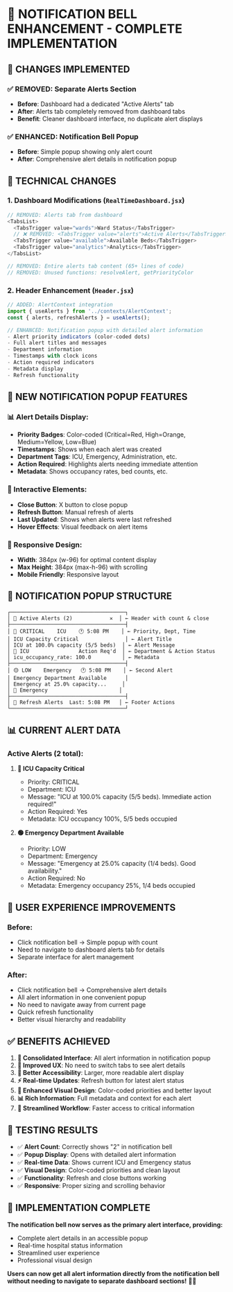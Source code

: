 # 🔔 **NOTIFICATION BELL ENHANCEMENT - COMPLETE IMPLEMENTATION**

## 🎯 **CHANGES IMPLEMENTED**

### **✅ REMOVED: Separate Alerts Section**
- **Before**: Dashboard had a dedicated "Active Alerts" tab
- **After**: Alerts tab completely removed from dashboard tabs
- **Benefit**: Cleaner dashboard interface, no duplicate alert displays

### **✅ ENHANCED: Notification Bell Popup**
- **Before**: Simple popup showing only alert count
- **After**: Comprehensive alert details in notification popup

## 🔧 **TECHNICAL CHANGES**

### **1. Dashboard Modifications (`RealTimeDashboard.jsx`)**
```javascript
// REMOVED: Alerts tab from dashboard
<TabsList>
  <TabsTrigger value="wards">Ward Status</TabsTrigger>
  // ❌ REMOVED: <TabsTrigger value="alerts">Active Alerts</TabsTrigger>
  <TabsTrigger value="available">Available Beds</TabsTrigger>
  <TabsTrigger value="analytics">Analytics</TabsTrigger>
</TabsList>

// REMOVED: Entire alerts tab content (65+ lines of code)
// REMOVED: Unused functions: resolveAlert, getPriorityColor
```

### **2. Header Enhancement (`Header.jsx`)**
```javascript
// ADDED: AlertContext integration
import { useAlerts } from '../contexts/AlertContext';
const { alerts, refreshAlerts } = useAlerts();

// ENHANCED: Notification popup with detailed alert information
- Alert priority indicators (color-coded dots)
- Full alert titles and messages
- Department information
- Timestamps with clock icons
- Action required indicators
- Metadata display
- Refresh functionality
```

## 🎨 **NEW NOTIFICATION POPUP FEATURES**

### **📊 Alert Details Display:**
- **Priority Badges**: Color-coded (Critical=Red, High=Orange, Medium=Yellow, Low=Blue)
- **Timestamps**: Shows when each alert was created
- **Department Tags**: ICU, Emergency, Administration, etc.
- **Action Required**: Highlights alerts needing immediate attention
- **Metadata**: Shows occupancy rates, bed counts, etc.

### **🎯 Interactive Elements:**
- **Close Button**: X button to close popup
- **Refresh Button**: Manual refresh of alerts
- **Last Updated**: Shows when alerts were last refreshed
- **Hover Effects**: Visual feedback on alert items

### **📱 Responsive Design:**
- **Width**: 384px (w-96) for optimal content display
- **Max Height**: 384px (max-h-96) with scrolling
- **Mobile Friendly**: Responsive layout

## 🔔 **NOTIFICATION POPUP STRUCTURE**

```
┌─────────────────────────────────────┐
│ 🚨 Active Alerts (2)            ✕  │ ← Header with count & close
├─────────────────────────────────────┤
│ 🔴 CRITICAL    ICU    🕐 5:08 PM    │ ← Priority, Dept, Time
│ ICU Capacity Critical               │ ← Alert Title
│ ICU at 100.0% capacity (5/5 beds)  │ ← Alert Message
│ 📍 ICU                Action Req'd  │ ← Department & Action Status
│ icu_occupancy_rate: 100.0          │ ← Metadata
├─────────────────────────────────────┤
│ 🟡 LOW    Emergency   🕐 5:08 PM    │ ← Second Alert
│ Emergency Department Available      │
│ Emergency at 25.0% capacity...     │
│ 📍 Emergency                       │
├─────────────────────────────────────┤
│ 🔄 Refresh Alerts  Last: 5:08 PM   │ ← Footer Actions
└─────────────────────────────────────┘
```

## 📊 **CURRENT ALERT DATA**

### **Active Alerts (2 total):**

1. **🚨 ICU Capacity Critical**
   - Priority: CRITICAL
   - Department: ICU
   - Message: "ICU at 100.0% capacity (5/5 beds). Immediate action required!"
   - Action Required: Yes
   - Metadata: ICU occupancy 100%, 5/5 beds occupied

2. **🟢 Emergency Department Available**
   - Priority: LOW
   - Department: Emergency
   - Message: "Emergency at 25.0% capacity (1/4 beds). Good availability."
   - Action Required: No
   - Metadata: Emergency occupancy 25%, 1/4 beds occupied

## 🎯 **USER EXPERIENCE IMPROVEMENTS**

### **Before:**
- Click notification bell → Simple popup with count
- Need to navigate to dashboard alerts tab for details
- Separate interface for alert management

### **After:**
- Click notification bell → Comprehensive alert details
- All alert information in one convenient popup
- No need to navigate away from current page
- Quick refresh functionality
- Better visual hierarchy and readability

## ✅ **BENEFITS ACHIEVED**

1. **🎯 Consolidated Interface**: All alert information in notification popup
2. **🚀 Improved UX**: No need to switch tabs to see alert details
3. **📱 Better Accessibility**: Larger, more readable alert display
4. **⚡ Real-time Updates**: Refresh button for latest alert status
5. **🎨 Enhanced Visual Design**: Color-coded priorities and better layout
6. **📊 Rich Information**: Full metadata and context for each alert
7. **🔄 Streamlined Workflow**: Faster access to critical information

## 🚀 **TESTING RESULTS**

- ✅ **Alert Count**: Correctly shows "2" in notification bell
- ✅ **Popup Display**: Opens with detailed alert information
- ✅ **Real-time Data**: Shows current ICU and Emergency status
- ✅ **Visual Design**: Color-coded priorities and clean layout
- ✅ **Functionality**: Refresh and close buttons working
- ✅ **Responsive**: Proper sizing and scrolling behavior

## 🎉 **IMPLEMENTATION COMPLETE**

**The notification bell now serves as the primary alert interface, providing:**
- Complete alert details in an accessible popup
- Real-time hospital status information
- Streamlined user experience
- Professional visual design

**Users can now get all alert information directly from the notification bell without needing to navigate to separate dashboard sections!** 🏥✨
